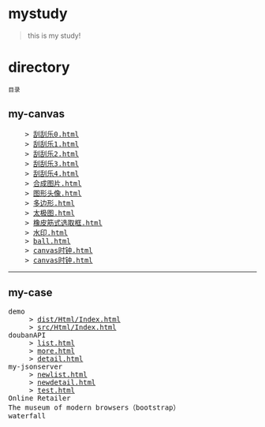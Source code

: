 # mystudy
> this is my study!

# directory
<code>目录</code>

## my-canvas
<pre>
    > <a href="my-canvas/刮刮乐0.html">刮刮乐0.html</a>  
    > <a href="my-canvas/刮刮乐1.html">刮刮乐1.html</a>  
    > <a href="my-canvas/刮刮乐2.html">刮刮乐2.html</a>  
    > <a href="my-canvas/刮刮乐3.html">刮刮乐3.html</a>  
    > <a href="my-canvas/刮刮乐4.html">刮刮乐4.html</a>  
    > <a href="my-canvas/合成图片.html">合成图片.html</a>  
    > <a href="my-canvas/图形头像.html">图形头像.html</a>  
    > <a href="my-canvas/多边形.html">多边形.html</a>  
    > <a href="my-canvas/太极图.html">太极图.html</a>  
    > <a href="my-canvas/橡皮筋式选取框.html">橡皮筋式选取框.html</a>  
    > <a href="my-canvas/水印.html">水印.html</a>  
    > <a href="my-canvas/ball.html">ball.html</a>  
    > <a href="my-canvas/canvas时钟.html">canvas时钟.html</a>  
    > <a href="my-canvas/canvas时钟.html">canvas时钟.html</a>  
</pre>
***
## my-case
<pre>
demo 
     > <a href="my-case/demo/dist/Html/Index.html" title="经过gulp处理">dist/Html/Index.html</a> 
     > <a href="my-case/demo/src/Html/Index.html" title="原始html">src/Html/Index.html</a> 
doubanAPI
     > <a href="my-case/doubanAPI/list.html">list.html</a>
     > <a href="my-case/doubanAPI/more.html">more.html</a>
     > <a href="my-case/doubanAPI/detail.html">detail.html</a>
my-jsonserver 
     > <a href="my-case/my-jsonserver/newlist.html">newlist.html</a>
     > <a href="my-case/my-jsonserver/newdetail.html">newdetail.html</a>
     > <a href="my-case/my-jsonserver/test.html">test.html</a>
Online Retailer 
The museum of modern browsers（bootstrap）
waterfall 
</pre>

